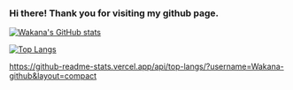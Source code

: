 ### Hi there! Thank you for visiting my github page.

[![Wakana's GitHub stats](https://github-readme-stats.vercel.app/api?username=wakana-github&theme=vue-dark&show_icons=true)](https://github.com/wakana-github/github-readme-stats)

[![Top Langs](https://github-readme-stats.vercel.app/api/top-langs/?username=wakana-github&theme=vue-dark&show_icons=true&layout=compact&count_private=true)](https://github.com/wakana-github/github-readme-stats)

https://github-readme-stats.vercel.app/api/top-langs/?username=Wakana-github&layout=compact

<!-- COMMENT OUT
**Wakana-github/Wakana-github** is a special repository because its `README.md` (this file) appears on your GitHub profile.

Here are some ideas to get you started:

- I’m currently working on ...
- I’m currently learning ...
- I’m looking to collaborate on ...
- I’m looking for help with ...
- Ask me about ...
- How to reach me: ...
- Pronouns: ...
- Fun fact: ...
-->
